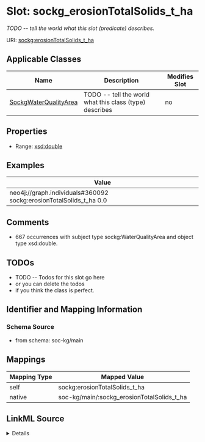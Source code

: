 

# Slot: sockg_erosionTotalSolids_t_ha


_TODO -- tell the world what this slot (predicate) describes._





URI: [sockg:erosionTotalSolids_t_ha](http://www.semanticweb.org/sockg/ontologies/2024/0/soil-carbon-ontology/erosionTotalSolids_t_ha)



<!-- no inheritance hierarchy -->





## Applicable Classes

| Name | Description | Modifies Slot |
| --- | --- | --- |
| [SockgWaterQualityArea](../classes/SockgWaterQualityArea.md) | TODO -- tell the world what this class (type) describes |  no  |







## Properties

* Range: [xsd:double](http://www.w3.org/2001/XMLSchema#double)






## Examples

| Value |
| --- |
| neo4j://graph.individuals#360092 sockg:erosionTotalSolids_t_ha 0.0 |

## Comments

* 667 occurrences with subject type sockg:WaterQualityArea and object type xsd:double.

## TODOs

* TODO -- Todos for this slot go here
* or you can delete the todos
* if you think the class is perfect.

## Identifier and Mapping Information







### Schema Source


* from schema: soc-kg/main




## Mappings

| Mapping Type | Mapped Value |
| ---  | ---  |
| self | sockg:erosionTotalSolids_t_ha |
| native | soc-kg/main/:sockg_erosionTotalSolids_t_ha |




## LinkML Source

<details>
```yaml
name: sockg_erosionTotalSolids_t_ha
description: TODO -- tell the world what this slot (predicate) describes.
todos:
- TODO -- Todos for this slot go here
- or you can delete the todos
- if you think the class is perfect.
comments:
- 667 occurrences with subject type sockg:WaterQualityArea and object type xsd:double.
examples:
- value: neo4j://graph.individuals#360092 sockg:erosionTotalSolids_t_ha 0.0
from_schema: soc-kg/main
rank: 1000
slot_uri: sockg:erosionTotalSolids_t_ha
alias: sockg_erosionTotalSolids_t_ha
domain_of:
- sockg_WaterQualityArea
range: double

```
</details>